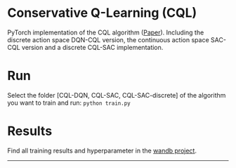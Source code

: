 # Conservative Q-Learning (CQL)
PyTorch implementation of the CQL algorithm ([Paper](https://arxiv.org/pdf/2006.04779.pdf)). Including the discrete action space DQN-CQL version, the continuous action space SAC-CQL version and a discrete CQL-SAC implementation. 

# Run 
Select the folder [CQL-DQN, CQL-SAC, CQL-SAC-discrete] of the algorithm you want to train and run: `python train.py`
# Results
Find all training results and hyperparameter in the [wandb project](https://wandb.ai/sebastian-dittert/CQL?workspace=).

***



